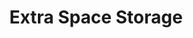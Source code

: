 ---
title: "Extra Space Storage"
url: /charlotte/extra-space-storage-johnston-road/
shop: storage rental
---